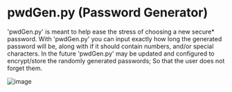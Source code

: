 # pwdGen.py (Password Generator)
'pwdGen.py' is meant to help ease the stress of choosing a new secure* password. With 'pwdGen.py' you can input
exactly how long the generated password will be, along with if it should contain numbers, and/or special characters. In the
future 'pwdGen.py' may be updated and configured to encrypt/store the randomly generated passwords; So that the user
does not forget them.

![image](https://user-images.githubusercontent.com/22335730/219421888-1da173a8-45b3-44b8-aec0-aa6eb39227a6.png)
